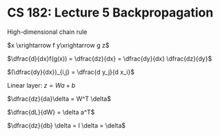 # CS 182: Lecture 5 Backpropagation

High-dimensional chain rule

$x \xrightarrow f y\xrightarrow g z$

$\dfrac{d}{dx}f(g(x)) = \dfrac{dz}{dx} = \dfrac{dy}{dx} \dfrac{dz}{dy}$

$(\dfrac{dy}{dx})_{i,j} = \dfrac{d y_j}{d x_i}$



Linear layer: $z = Wa+b$

$\dfrac{dz}{da}\delta = W^T \delta$

$\dfrac{dL}{dW} = \delta a^T$

$\dfrac{dz}{db} \delta = I \delta = \delta$

